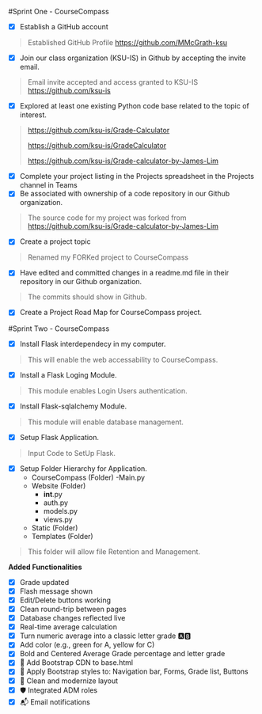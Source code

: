 #Sprint One - CourseCompass
- [X] Establish a GitHub account
> Established GitHub Profile https://github.com/MMcGrath-ksu
- [X] Join our class organization (KSU-IS) in Github by accepting the invite email.
> Email invite accepted and access granted to KSU-IS https://github.com/ksu-is
- [X] Explored at least one existing Python code base related to the topic of interest.
>https://github.com/ksu-is/Grade-Calculator
>
>https://github.com/ksu-is/GradeCalculator
>
>https://github.com/ksu-is/Grade-calculator-by-James-Lim
- [X] Complete your project listing in the Projects spreadsheet in the Projects channel in Teams
- [X] Be associated with ownership of a code repository in our Github organization.
> The source code for my project was forked from https://github.com/ksu-is/Grade-calculator-by-James-Lim
- [X] Create a project topic
> Renamed my FORKed project to CourseCompass
- [X] Have edited and committed changes in a readme.md file in their repository in our Github organization.
> The commits should show in Github. 
- [X] Create a Project Road Map for CourseCompass project.

#Sprint Two - CourseCompass
- [X] Install Flask interdependecy in my computer.
> This will enable the web accessability to CourseCompass.
- [X] Install a Flask Loging Module.
> This module enables Login Users authentication.
- [X] Install Flask-sqlalchemy Module.
>This module will enable database management.
- [X] Setup Flask Application.
> Input Code to SetUp Flask.
- [X] Setup Folder Hierarchy for Application.
    - CourseCompass (Folder)
        -Main.py
    - Website (Folder)
        - __int__.py
        - auth.py
        - models.py
        - views.py
    - Static (Folder)
    - Templates (Folder)
> This folder will allow file Retention and Management.

 **Added Functionalities**
- [X] Grade updated
- [X] Flash message shown
- [X] Edit/Delete buttons working
- [X] Clean round-trip between pages
- [X] Database changes reflected live
- [X] Real-time average calculation
- [X] Turn numeric average into a classic letter grade 🅰️🅱️
- [X] Add color (e.g., green for A, yellow for C)
- [X] Bold and Centered Average Grade percentage and letter grade
- [X] 🔗 Add Bootstrap CDN to base.html
- [X] 🎨 Apply Bootstrap styles to: Navigation bar, Forms, Grade list, Buttons
- [X] 🧼 Clean and modernize layout
- [X] 🛡 Integrated ADM roles
- [X] 📬 Email notifications  
